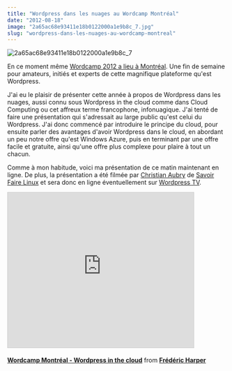 ```yaml
---
title: "Wordpress dans les nuages au Wordcamp Montréal"
date: "2012-08-18"
image: "2a65ac68e93411e18b0122000a1e9b8c_7.jpg"
slug: "wordpress-dans-les-nuages-au-wordcamp-montreal"
---
```


![](images/2a65ac68e93411e18b0122000a1e9b8c_7.jpg "2a65ac68e93411e18b0122000a1e9b8c_7")

En ce moment même [Wordcamp 2012 a lieu à Montréal](https://2012.montreal.wordcamp.org/). Une fin de semaine pour amateurs, initiés et experts de cette magnifique plateforme qu'est Wordpress.

J'ai eu le plaisir de présenter cette année à propos de Wordpress dans les nuages, aussi connu sous Wordpress in the cloud comme dans Cloud Computing ou cet affreux terme francophone, infonuagique. J'ai tenté de faire une présentation qui s'adressait au large public qu'est celui du Wordpress. J'ai donc commencé par introduire le principe du cloud, pour ensuite parler des avantages d'avoir Wordpress dans le cloud, en abordant un peu notre offre qu'est Windows Azure, puis en terminant par une offre facile et gratuite, ainsi qu'une offre plus complexe pour plaire à tout un chacun.

Comme à mon habitude, voici ma présentation de ce matin maintenant en ligne. De plus, la présentation a été filmée par [Christian Aubry](https://christian.aubry.org/) de [Savoir Faire Linux](https://www.savoirfairelinux.com/) et sera donc en ligne éventuellement sur [Wordpress TV](https://wordpress.tv/).

<iframe src="https://www.slideshare.net/slideshow/embed_code/key/31MOiDjCef1F6z" width="427" height="356" frameborder="0" marginwidth="0" marginheight="0" scrolling="no" style="border:1px solid #CCC;border-width:1px;margin-bottom:5px;max-width:100%" allowfullscreen></iframe>

**[Wordcamp Montréal - Wordpress in the cloud](https://www.slideshare.net/fredericharper/wordcamp-montral-wordpress-in-the-cloud "Wordcamp Montréal - Wordpress in the cloud")** from **[Frédéric Harper](https://www.slideshare.net/fredericharper)**
